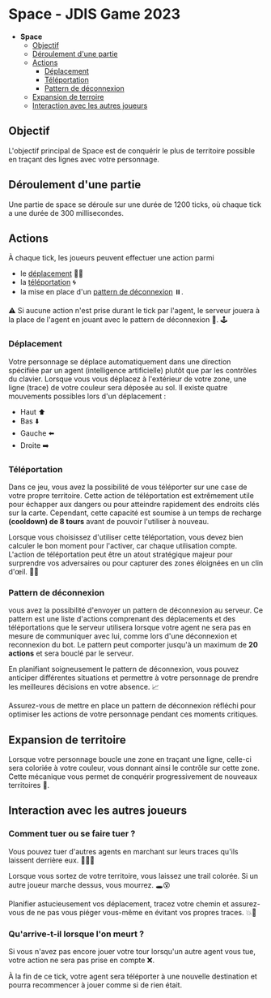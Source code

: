 # Space - JDIS Game 2023

- **Space**
    - [Objectif](#objectif)
    - [Déroulement d'une partie](#déroulement-dune-partie)
    - [Actions](#actions)
        - [Déplacement](#déplacement)
        - [Téléportation](#téléportation)
        - [Pattern de déconnexion](#pattern-de-déconnexion)
    - [Expansion de terroire](#expansion-du-territoire)
    - [Interaction avec les autres joueurs](#interaction-avec-les-autres-joueurs)

## Objectif
L'objectif principal de Space est de conquérir le plus de territoire possible en traçant 
des lignes avec votre personnage.

## Déroulement d'une partie
Une partie de space se déroule sur une durée de 1200 ticks, où chaque tick a une durée
de 300 millisecondes.

## Actions
À chaque tick, les joueurs peuvent effectuer une action parmi 
 - le [déplacement](#déplacement) 🚶‍♂️
 - la [téléportation](#téléportation) 🌀 
 - la mise en place d'un [pattern de déconnexion](#pattern-de-déconnexion) ⏸️. 
 
⚠️ Si aucune action n'est prise durant le tick par l'agent, le serveur jouera à la place de l'agent en jouant avec le pattern de déconnexion 🤖. 🕹️

### Déplacement
Votre personnage se déplace automatiquement dans une direction spécifiée par un agent (intelligence artificielle) plutôt que par les contrôles du clavier. Lorsque vous vous déplacez à l'extérieur de votre zone, une ligne (trace) de votre couleur sera déposée au sol. Il existe quatre mouvements possibles lors d'un déplacement :

- Haut ⬆️
- Bas ⬇️
- Gauche ⬅️
- Droite ➡️

### Téléportation
Dans ce jeu, vous avez la possibilité de vous téléporter sur une case de votre propre territoire. Cette action de téléportation est extrêmement utile pour échapper aux dangers ou pour atteindre rapidement des endroits clés sur la carte. Cependant, cette capacité est soumise à un temps de recharge **(cooldown) de 8 tours** avant de pouvoir l'utiliser à nouveau.

Lorsque vous choisissez d'utiliser cette téléportation, vous devez bien calculer le bon moment pour l'activer, car chaque utilisation compte. L'action de téléportation peut être un atout stratégique majeur pour surprendre vos adversaires ou pour capturer des zones éloignées en un clin d'œil. 🧭🎯

### Pattern de déconnexion
vous avez la possibilité d'envoyer un pattern de déconnexion au serveur. Ce pattern est une liste d'actions comprenant des déplacements et des téléportations que le serveur utilisera lorsque votre agent ne sera pas en mesure de communiquer avec lui, comme lors d'une déconnexion et reconnexion du bot. Le pattern peut comporter jusqu'à un maximum de **20 actions** et sera bouclé par le serveur.

En planifiant soigneusement le pattern de déconnexion, vous pouvez anticiper différentes situations et permettre à votre personnage de prendre les meilleures décisions en votre absence. 📈

Assurez-vous de mettre en place un pattern de déconnexion réfléchi pour optimiser les actions de votre personnage pendant ces moments critiques.

## Expansion de territoire
Lorsque votre personnage boucle une zone en traçant une ligne, celle-ci sera coloriée à votre couleur, vous donnant ainsi le contrôle sur cette zone. Cette mécanique vous permet de conquérir progressivement de nouveaux territoires 🎨.

## Interaction avec les autres joueurs

### Comment tuer ou se faire tuer ?

Vous pouvez tuer d'autres agents en marchant sur leurs traces qu'ils laissent derrière eux. 🚶‍♂️💨

Lorsque vous sortez de votre territoire, vous laissez une trail colorée. Si un autre joueur marche dessus, vous mourrez. 🕳️😵

Planifier astucieusement vos déplacement, tracez votre chemin et assurez-vous de ne pas vous piéger vous-même
en évitant vos propres traces. 💥🎯

### Qu'arrive-t-il lorsque l'on meurt ?
Si vous n'avez pas encore jouer votre tour lorsqu'un autre agent vous tue, votre action ne sera pas prise en compte ❌.

À la fin de ce tick, votre agent sera téléporter à une nouvelle destination et pourra recommencer à jouer comme si de rien était. 

